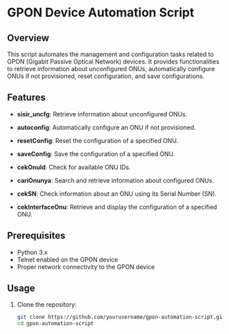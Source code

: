 # GPON Device Automation Script

## Overview

This script automates the management and configuration tasks related to GPON (Gigabit Passive Optical Network) devices. It provides functionalities to retrieve information about unconfigured ONUs, automatically configure ONUs if not provisioned, reset configuration, and save configurations.

## Features

- **sisir_uncfg**: Retrieve information about unconfigured ONUs.

- **autoconfig**: Automatically configure an ONU if not provisioned.

- **resetConfig**: Reset the configuration of a specified ONU.

- **saveConfig**: Save the configuration of a specified ONU.

- **cekOnuId**: Check for available ONU IDs.

- **cariOnunya**: Search and retrieve information about configured ONUs.

- **cekSN**: Check information about an ONU using its Serial Number (SN).

- **cekInterfaceOnu**: Retrieve and display the configuration of a specified ONU.

## Prerequisites

- Python 3.x
- Telnet enabled on the GPON device
- Proper network connectivity to the GPON device

## Usage

1. Clone the repository:

   ```bash
   git clone https://github.com/yourusername/gpon-automation-script.git
   cd gpon-automation-script
